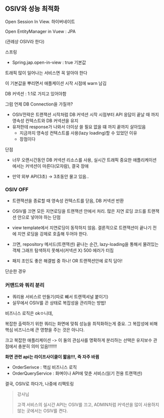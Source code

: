 ## OSIV와 성능 최적화

Open Session In View. 하이버네이트

Open EntityManager in Vuew : JPA

(관례상 OSIV라 한다)



스프링

- Spring.jap.open-in-view : true 기본값



트래픽 많이 일어나는 서비스면 꼭 알아야 한다



이 기본값을 뿌리면서 애플케이션 시작 시점에 warn 남김

DB 커넥션 : 1:1로 가지고 있어야함

그럼 언제 DB Connection을 가질까?

- OSIV전략은 트랜잭션 시작처럼 DB 커넥션 시작 시점부터 API 응답이 끝날 때 까지 영속성 컨텍스트와 DB 커넥션을 유지
- 유저한테 response가 나와서 더이상 쓸 필요 없을 떄 까지 끝까지 살아있음
  - 지금까지 영속성 컨텍스트를 사용(lazy loading)할 수 있었던 이유
  - 장점이다



단점

- 너무 오랜시간동안 DB 커넥션 리소스를 사용, 실시간 트래픽 중요한 애플리케이션에서는 커넥션이 마른다(모자람), 결국 장애

- 만약 외부 API(3초) -> 3초동안 물고 있음..



### OSIV OFF

- 트랜잭션을 종료할 때 영속성 컨텍스트를 닫음, DB 커넥션 반환
- OSIV를 끄면 모든 지연로딩을 트랜잭션 안에서 처리. 많은 지연 로딩 코드를 트랜잭션 안으로 넣어야 하는 단점
- view template에서 지연로딩이 동작하지 않음. 결론적으로 트랜잭션이 끝나기 전에 지연 로딩을 강제로 호출해 두어야 한다.
- 끄면, repository 메서드(트랜잭션) 끝나는 순간, lazy-loading을 통해서 물려있는 객체 그래프 탐색하지 못해서(커넥션  X) 500 에러가 터짐



- 패치 조인도 좋은 해결법 중 하나! OR 트랜잭션안에 로직 담아!



단순한 경우

### 커맨드와 쿼리 분리

- 쿼리용 서비스르 만들기(따로 뺴서 트랜잭셔널 붙이기)
- 실무에서 OSIV를 끈 상태로 복잡성을 관리하는 방법!

비즈니스 로직은 okㅇ니데,

복잡한 출력하기 위한 쿼리는 화면에 맞춰 성능을 최적화하는게 중요. 그 복잡성에 비해 핵심 비즈니스에 큰 영향을 주는 것은 아니다.

크고 복잡한 애플리케이션 -> 이 둘의 관심사를 명확하게 분리하는 선택은 유지보수 관점에서 충분히 의미 있음!!!!!!!

**화면 관련 api는 라이프사이클이 짧음!!!, 즉 자주 바뀜** 

- OrderSerivce : 핵심 비즈니스 로직
- OrderQueryService : 화며이나 API에 맞춘 서비스(읽기 전용 트랜잭션)



결국, OSIV로 하다가, 나중에 리팩토링



> 강사님
>
> 고객 서비스의 실시간 API는 OSIV를 끄고, ADMIN처럼 커넥션을 많이 사용하지 않는 곳에서는 OSIV를 켠다.